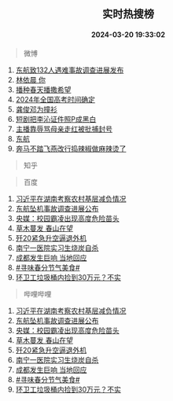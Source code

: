 <div align="center"><h2>实时热搜榜</h2><h4>2024-03-20 19:33:02</h4></div>

> 微博  

1. [东航致132人遇难事故调查进展发布](https://s.weibo.com/weibo?q=%23%E4%B8%9C%E8%88%AA%E8%87%B4132%E4%BA%BA%E9%81%87%E9%9A%BE%E4%BA%8B%E6%95%85%E8%B0%83%E6%9F%A5%E8%BF%9B%E5%B1%95%E5%8F%91%E5%B8%83%23&t=31&band_rank=1&Refer=top)<br />
2. [林依晨 你](https://s.weibo.com/weibo?q=%E6%9E%97%E4%BE%9D%E6%99%A8%20%E4%BD%A0&t=31&band_rank=2&Refer=top)<br />
3. [播种春天播撒希望](https://s.weibo.com/weibo?q=%23%E6%92%AD%E7%A7%8D%E6%98%A5%E5%A4%A9%E6%92%AD%E6%92%92%E5%B8%8C%E6%9C%9B%23&t=31&band_rank=3&Refer=top)<br />
4. [2024年全国高考时间确定](https://s.weibo.com/weibo?q=%232024%E5%B9%B4%E5%85%A8%E5%9B%BD%E9%AB%98%E8%80%83%E6%97%B6%E9%97%B4%E7%A1%AE%E5%AE%9A%23&t=31&band_rank=4&Refer=top)<br />
5. [龚俊邓为撞衫](https://s.weibo.com/weibo?q=%23%E9%BE%9A%E4%BF%8A%E9%82%93%E4%B8%BA%E6%92%9E%E8%A1%AB%23&t=31&band_rank=5&Refer=top)<br />
6. [短剧把李沁证件照P成黑白](https://s.weibo.com/weibo?q=%23%E7%9F%AD%E5%89%A7%E6%8A%8A%E6%9D%8E%E6%B2%81%E8%AF%81%E4%BB%B6%E7%85%A7P%E6%88%90%E9%BB%91%E7%99%BD%23&t=31&band_rank=6&Refer=top)<br />
7. [主播靠辱骂母亲走红被批捕封号](https://s.weibo.com/weibo?q=%23%E4%B8%BB%E6%92%AD%E9%9D%A0%E8%BE%B1%E9%AA%82%E6%AF%8D%E4%BA%B2%E8%B5%B0%E7%BA%A2%E8%A2%AB%E6%89%B9%E6%8D%95%E5%B0%81%E5%8F%B7%23&t=31&band_rank=7&Refer=top)<br />
8. [东航](https://s.weibo.com/weibo?q=%E4%B8%9C%E8%88%AA&t=31&band_rank=8&Refer=top)<br />
9. [奔马不踏飞燕改行捣辣椒做麻辣烫了](https://s.weibo.com/weibo?q=%23%E5%A5%94%E9%A9%AC%E4%B8%8D%E8%B8%8F%E9%A3%9E%E7%87%95%E6%94%B9%E8%A1%8C%E6%8D%A3%E8%BE%A3%E6%A4%92%E5%81%9A%E9%BA%BB%E8%BE%A3%E7%83%AB%E4%BA%86%23&t=31&band_rank=9&Refer=top)<br />

> 知乎  


> 百度  

1. [习近平在湖南考察农村基层减负情况](https://www.baidu.com/s?wd=%E4%B9%A0%E8%BF%91%E5%B9%B3%E5%9C%A8%E6%B9%96%E5%8D%97%E8%80%83%E5%AF%9F%E5%86%9C%E6%9D%91%E5%9F%BA%E5%B1%82%E5%87%8F%E8%B4%9F%E6%83%85%E5%86%B5&sa=fyb_news&rsv_dl=fyb_news)<br />
2. [东航坠机事故调查进展公布](https://www.baidu.com/s?wd=%E4%B8%9C%E8%88%AA%E5%9D%A0%E6%9C%BA%E4%BA%8B%E6%95%85%E8%B0%83%E6%9F%A5%E8%BF%9B%E5%B1%95%E5%85%AC%E5%B8%83&sa=fyb_news&rsv_dl=fyb_news)<br />
3. [央媒：校园霸凌出现高度危险苗头](https://www.baidu.com/s?wd=%E5%A4%AE%E5%AA%92%EF%BC%9A%E6%A0%A1%E5%9B%AD%E9%9C%B8%E5%87%8C%E5%87%BA%E7%8E%B0%E9%AB%98%E5%BA%A6%E5%8D%B1%E9%99%A9%E8%8B%97%E5%A4%B4&sa=fyb_news&rsv_dl=fyb_news)<br />
4. [草木蔓发 春山在望](https://www.baidu.com/s?wd=%E8%8D%89%E6%9C%A8%E8%94%93%E5%8F%91+%E6%98%A5%E5%B1%B1%E5%9C%A8%E6%9C%9B&sa=fyb_news&rsv_dl=fyb_news)<br />
5. [歼20紧急升空逼退外机](https://www.baidu.com/s?wd=%E6%AD%BC20%E7%B4%A7%E6%80%A5%E5%8D%87%E7%A9%BA%E9%80%BC%E9%80%80%E5%A4%96%E6%9C%BA&sa=fyb_news&rsv_dl=fyb_news)<br />
6. [南宁一医院实习生烧炭自杀](https://www.baidu.com/s?wd=%E5%8D%97%E5%AE%81%E4%B8%80%E5%8C%BB%E9%99%A2%E5%AE%9E%E4%B9%A0%E7%94%9F%E7%83%A7%E7%82%AD%E8%87%AA%E6%9D%80&sa=fyb_news&rsv_dl=fyb_news)<br />
7. [成都发生巨响 当地回应](https://www.baidu.com/s?wd=%E6%88%90%E9%83%BD%E5%8F%91%E7%94%9F%E5%B7%A8%E5%93%8D+%E5%BD%93%E5%9C%B0%E5%9B%9E%E5%BA%94&sa=fyb_news&rsv_dl=fyb_news)<br />
8. [#寻味春分节气美食#](https://www.baidu.com/s?wd=%23%E5%AF%BB%E5%91%B3%E6%98%A5%E5%88%86%E8%8A%82%E6%B0%94%E7%BE%8E%E9%A3%9F%23&sa=fyb_news&rsv_dl=fyb_news)<br />
9. [环卫工垃圾桶内捡到30万元？不实](https://www.baidu.com/s?wd=%E7%8E%AF%E5%8D%AB%E5%B7%A5%E5%9E%83%E5%9C%BE%E6%A1%B6%E5%86%85%E6%8D%A1%E5%88%B030%E4%B8%87%E5%85%83%EF%BC%9F%E4%B8%8D%E5%AE%9E&sa=fyb_news&rsv_dl=fyb_news)<br />

> 哔哩哔哩  

1. [习近平在湖南考察农村基层减负情况](https://www.baidu.com/s?wd=%E4%B9%A0%E8%BF%91%E5%B9%B3%E5%9C%A8%E6%B9%96%E5%8D%97%E8%80%83%E5%AF%9F%E5%86%9C%E6%9D%91%E5%9F%BA%E5%B1%82%E5%87%8F%E8%B4%9F%E6%83%85%E5%86%B5&sa=fyb_news&rsv_dl=fyb_news)<br />
2. [东航坠机事故调查进展公布](https://www.baidu.com/s?wd=%E4%B8%9C%E8%88%AA%E5%9D%A0%E6%9C%BA%E4%BA%8B%E6%95%85%E8%B0%83%E6%9F%A5%E8%BF%9B%E5%B1%95%E5%85%AC%E5%B8%83&sa=fyb_news&rsv_dl=fyb_news)<br />
3. [央媒：校园霸凌出现高度危险苗头](https://www.baidu.com/s?wd=%E5%A4%AE%E5%AA%92%EF%BC%9A%E6%A0%A1%E5%9B%AD%E9%9C%B8%E5%87%8C%E5%87%BA%E7%8E%B0%E9%AB%98%E5%BA%A6%E5%8D%B1%E9%99%A9%E8%8B%97%E5%A4%B4&sa=fyb_news&rsv_dl=fyb_news)<br />
4. [草木蔓发 春山在望](https://www.baidu.com/s?wd=%E8%8D%89%E6%9C%A8%E8%94%93%E5%8F%91+%E6%98%A5%E5%B1%B1%E5%9C%A8%E6%9C%9B&sa=fyb_news&rsv_dl=fyb_news)<br />
5. [歼20紧急升空逼退外机](https://www.baidu.com/s?wd=%E6%AD%BC20%E7%B4%A7%E6%80%A5%E5%8D%87%E7%A9%BA%E9%80%BC%E9%80%80%E5%A4%96%E6%9C%BA&sa=fyb_news&rsv_dl=fyb_news)<br />
6. [南宁一医院实习生烧炭自杀](https://www.baidu.com/s?wd=%E5%8D%97%E5%AE%81%E4%B8%80%E5%8C%BB%E9%99%A2%E5%AE%9E%E4%B9%A0%E7%94%9F%E7%83%A7%E7%82%AD%E8%87%AA%E6%9D%80&sa=fyb_news&rsv_dl=fyb_news)<br />
7. [成都发生巨响 当地回应](https://www.baidu.com/s?wd=%E6%88%90%E9%83%BD%E5%8F%91%E7%94%9F%E5%B7%A8%E5%93%8D+%E5%BD%93%E5%9C%B0%E5%9B%9E%E5%BA%94&sa=fyb_news&rsv_dl=fyb_news)<br />
8. [#寻味春分节气美食#](https://www.baidu.com/s?wd=%23%E5%AF%BB%E5%91%B3%E6%98%A5%E5%88%86%E8%8A%82%E6%B0%94%E7%BE%8E%E9%A3%9F%23&sa=fyb_news&rsv_dl=fyb_news)<br />
9. [环卫工垃圾桶内捡到30万元？不实](https://www.baidu.com/s?wd=%E7%8E%AF%E5%8D%AB%E5%B7%A5%E5%9E%83%E5%9C%BE%E6%A1%B6%E5%86%85%E6%8D%A1%E5%88%B030%E4%B8%87%E5%85%83%EF%BC%9F%E4%B8%8D%E5%AE%9E&sa=fyb_news&rsv_dl=fyb_news)<br />
